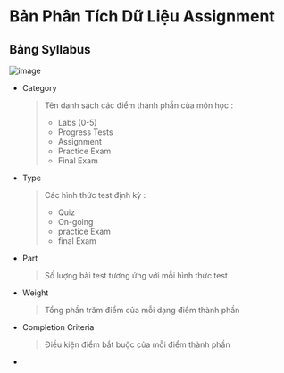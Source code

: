 # **Bản Phân Tích Dữ Liệu Assignment**
## Bảng Syllabus
![image](https://user-images.githubusercontent.com/105901866/177117123-b9e01ed6-e22c-4a27-a67d-71ee882fafe9.png)
- Category

  > Tên danh sách các điểm thành phần của môn học :
  > - Labs (0-5)
  > - Progress Tests
  > - Assignment
  > - Practice Exam
  > - Final Exam

- Type

  > Các hình thức test định kỳ :
  > - Quiz
  > - On-going
  > - practice Exam
  > - final Exam

- Part

  > Số lượng bài test tương ứng với mỗi hình thức test

- Weight 

  > Tổng phần trăm điểm của mỗi dạng điểm thành phần

- Completion Criteria

  > Điều kiện điểm bắt buộc của mỗi điểm thành phần

-















